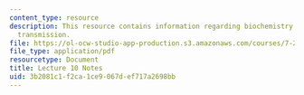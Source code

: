 ```yaml
---
content_type: resource
description: This resource contains information regarding biochemistry of synaptic
  transmission.
file: https://ol-ocw-studio-app-production.s3.amazonaws.com/courses/7-29j-cellular-neurobiology-spring-2012/3b2081c1f2ca1ce9067def717a2698bb_MIT7_29JS12_lecture10.pdf
file_type: application/pdf
resourcetype: Document
title: Lecture 10 Notes
uid: 3b2081c1-f2ca-1ce9-067d-ef717a2698bb
---
```

